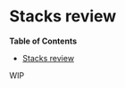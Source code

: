 # Stacks review

<!-- START doctoc generated TOC please keep comment here to allow auto update -->
<!-- DON'T EDIT THIS SECTION, INSTEAD RE-RUN doctoc TO UPDATE -->
**Table of Contents**

- [Stacks review](#stacks-review)

<!-- END doctoc generated TOC please keep comment here to allow auto update -->
WIP
